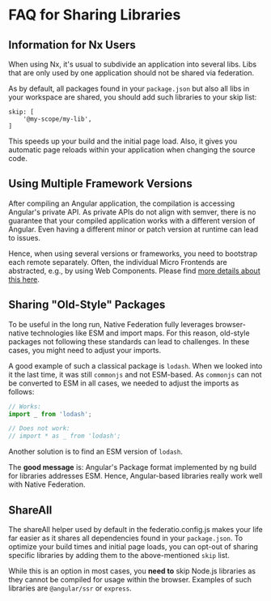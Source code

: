 # FAQ for Sharing Libraries

## Information for Nx Users

When using Nx, it's usual to subdivide an application into several libs. Libs that are only used by one application should not be shared via federation.

As by default, all packages found in your `package.json` but also all libs in your workspace are shared, you should add such libraries to your skip list:

```
skip: [
    '@my-scope/my-lib',
]
```

This speeds up your build and the initial page load. Also, it gives you automatic page reloads within your application when changing the source code.

## Using Multiple Framework Versions

After compiling an Angular application, the compilation is accessing Angular's private API. As private APIs do not align with semver, there is no guarantee that your compiled application works with a different version of Angular. Even having a different minor or patch version at runtime can lead to issues.

Hence, when using several versions or frameworks, you need to bootstrap each remote separately. Often, the individual Micro Frontends are abstracted, e.g., by using Web Components. Please find [more details about this here](https://www.angulararchitects.io/blog/micro-frontends-with-modern-angular-part-2-multi-version-and-multi-framework-solutions-with-angular-elements-and-web-components/).

## Sharing "Old-Style" Packages

To be useful in the long run, Native Federation fully leverages browser-native technologies like ESM and import maps. For this reason, old-style packages not following these standards can lead to challenges. In these cases, you might need to adjust your imports.

A good example of such a classical package is `lodash`. When we looked into it the last time, it was still `commonjs` and not ESM-based. As `commonjs` can not be converted to ESM in all cases, we needed to adjust the imports as follows:

```typescript
// Works:
import _ from 'lodash';

// Does not work:
// import * as _ from 'lodash';
```

Another solution is to find an ESM version of `lodash`.

The **good message** is: Angular's Package format implemented by ng build for libraries addresses ESM. Hence, Angular-based libraries really work well with Native Federation.

## ShareAll

The shareAll helper used by default in the federatio.config.js makes your life far easier as it shares all dependencies found in your `package.json`. To optimize your build times and initial page loads, you can opt-out of sharing specific libraries by adding them to the above-mentioned `skip` list.

While this is an option in most cases, you **need to** skip Node.js libraries as they cannot be compiled for usage within the browser. Examples of such libraries are `@angular/ssr` or `express`.

